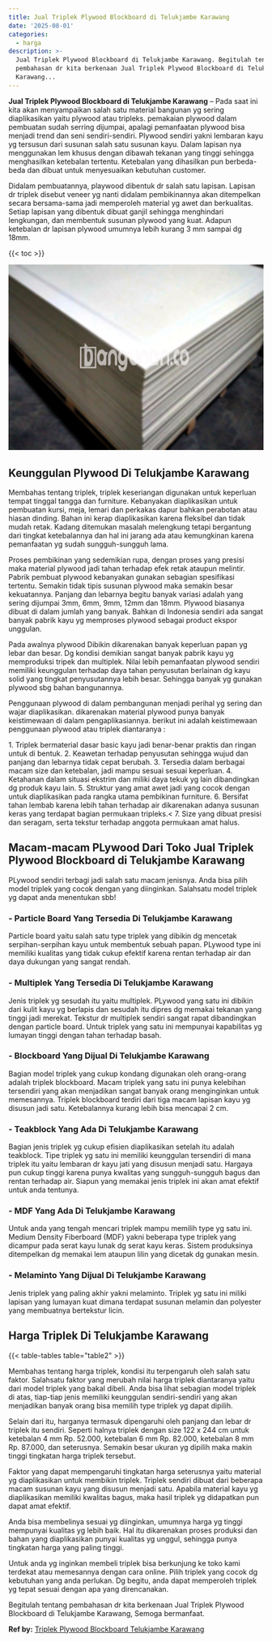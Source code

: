 ```yaml
---
title: Jual Triplek Plywood Blockboard di Telukjambe Karawang
date: '2025-08-01'
categories:
  - harga
description: >-
  Jual Triplek Plywood Blockboard di Telukjambe Karawang. Begitulah tentang
  pembahasan dr kita berkenaan Jual Triplek Plywood Blockboard di Telukjambe
  Karawang...
---
```


**Jual Triplek Plywood Blockboard di Telukjambe Karawang** – Pada saat ini kita akan menyampaikan salah satu material bangunan yg sering diaplikasikan yaitu plywood atau tripleks. pemakaian plywood dalam pembuatan sudah serring dijumpai, apalagi pemanfaatan plywood bisa menjadi trend dan seni sendiri-sendiri. Plywood sendiri yakni lembaran kayu yg tersusun dari susunan salah satu susunan kayu. Dalam lapisan nya menggunakan lem khusus dengan dibawah tekanan yang tinggi sehingga menghasilkan ketebalan tertentu. Ketebalan yang dihasilkan pun berbeda-beda dan dibuat untuk menyesuaikan kebutuhan customer.

Didalam pembuatannya, playwood dibentuk dr salah satu lapisan. Lapisan dr triplek disebut veneer yg nanti didalam pembikinannya akan ditempelkan secara bersama-sama jadi memperoleh material yg awet dan berkualitas. Setiap lapisan yang dibentuk dibuat ganjil sehingga menghindari lengkungan, dan membentuk susunan plywood yang kuat. Adapun ketebalan dr lapisan plywood umumnya lebih kurang 3 mm sampai dg 18mm.

{{< toc >}}

![Jual Triplek Plywood Blockboard di Telukjambe Karawang](/images/jual-triplek-murah-01.png)

## Keunggulan Plywood Di Telukjambe Karawang

Membahas tentang triplek, triplek keseriangan digunakan untuk keperluan tempat tinggal tangga dan furniture. Kebanyakan diaplikasikan untuk pembuatan kursi, meja, lemari dan perkakas dapur bahkan perabotan atau hiasan dinding. Bahan ini kerap diaplikasikan karena fleksibel dan tidak mudah retak. Kadang ditemukan masalah melengkung tetapi bergantung dari tingkat ketebalannya dan hal ini jarang ada atau kemungkinan karena pemanfaatan yg sudah sungguh-sungguh lama.

Proses pembikinan yang sedemikian rupa, dengan proses yang presisi maka material plywood jadi tahan terhadap efek retak ataupun melintir. Pabrik pembuat plywood kebanyakan gunakan sebagian spesifikasi tertentu. Semakin tidak tipis susunan plywood maka semakin besar kekuatannya. Panjang dan lebarnya begitu banyak variasi adalah yang sering dijumpai 3mm, 6mm, 9mm, 12mm dan 18mm. Plywood biasanya dibuat di dalam jumlah yang banyak. Bahkan di Indonesia sendiri ada sangat banyak pabrik kayu yg memproses plywood sebagai product ekspor unggulan.

Pada awalnya plywood Dibikin dikarenakan banyak keperluan papan yg lebar dan besar. Dg kondisi demikian sangat banyak pabrik kayu yg memproduksi tripek dan multiplek. Nilai lebih pemanfaatan plywood sendiri memiliki keunggulan terhadap daya tahan penyusutan berlainan dg kayu solid yang tingkat penyusutannya lebih besar. Sehingga banyak yg gunakan plywood sbg bahan bangunannya.

Penggunaan plywood di dalam pembangunan menjadi perihal yg sering dan wajar diaplikasikan. dikarenakan material plywood punya banyak keistimewaan di dalam pengaplikasiannya. berikut ini adalah keistimewaan penggunaan plywood atau triplek diantaranya :

1\. Triplek bermaterial dasar basic kayu jadi benar-benar praktis dan ringan untuk di bentuk. 2. Keawetan terhadap penyusutan sehingga wujud dan panjang dan lebarnya tidak cepat berubah. 3. Tersedia dalam berbagai macam size dan ketebalan, jadi mampu sesuai sesuai keperluan. 4. Ketahanan dalam situasi ekstrim dan miliki daya tekuk yg lain dibandingkan dg produk kayu lain. 5. Struktur yang amat awet jadi yang cocok dengan untuk diaplikasikan pada rangka utama pembikinan furniture. 6. Bersifat tahan lembab karena lebih tahan terhadap air dikarenakan adanya susunan keras yang terdapat bagian permukaan tripleks.< 7. Size yang dibuat presisi dan seragam, serta tekstur terhadap anggota permukaan amat halus.

## Macam-macam PLywood Dari Toko Jual Triplek Plywood Blockboard di Telukjambe Karawang

PLywood sendiri terbagi jadi salah satu macam jenisnya. Anda bisa pilih model triplek yang cocok dengan yang diinginkan. Salahsatu model triplek yg dapat anda menentukan sbb!

### \- Particle Board Yang Tersedia Di Telukjambe Karawang

Particle board yaitu salah satu type triplek yang dibikin dg mencetak serpihan-serpihan kayu untuk membentuk sebuah papan. PLywood type ini memiliki kualitas yang tidak cukup efektif karena rentan terhadap air dan daya dukungan yang sangat rendah.

### \- Multiplek Yang Tersedia Di Telukjambe Karawang

Jenis triplek yg sesudah itu yaitu multiplek. PLywood yang satu ini dibikin dari kulit kayu yg berlapis dan sesudah itu dipres dg memakai tekanan yang tinggi jadi merekat. Tekstur dr multiplek sendiri sangat rapat dibandingkan dengan particle board. Untuk triplek yang satu ini mempunyai kapabilitas yg lumayan tinggi dengan tahan terhadap basah.

### \- Blockboard Yang Dijual Di Telukjambe Karawang

Bagian model triplek yang cukup kondang digunakan oleh orang-orang adalah triplek blockboard. Macam triplek yang satu ini punya kelebihan tersendiri yang akan menjadikan sangat banyak orang menginginkan untuk memesannya. Triplek blockboard terdiri dari tiga macam lapisan kayu yg disusun jadi satu. Ketebalannya kurang lebih bisa mencapai 2 cm.

### \- Teakblock Yang Ada Di Telukjambe Karawang

Bagian jenis triplek yg cukup efisien diaplikasikan setelah itu adalah teakblock. Tipe triplek yg satu ini memiliki keunggulan tersendiri di mana triplek itu yaitu lembaran dr kayu jati yang disusun menjadi satu. Hargaya pun cukup tinggi karena punya kwalitas yang sungguh-sungguh bagus dan rentan terhadap air. Siapun yang memakai jenis triplek ini akan amat efektif untuk anda tentunya.

### \- MDF Yang Ada Di Telukjambe Karawang

Untuk anda yang tengah mencari triplek mampu memilih type yg satu ini. Medium Density Fiberboard (MDF) yakni beberapa type triplek yang dicampur pada serat kayu lunak dg serat kayu keras. Sistem produksinya ditempelkan dg memakai lem ataupun lilin yang dicetak dg gunakan mesin.

### \- Melaminto Yang Dijual Di Telukjambe Karawang

Jenis triplek yang paling akhir yakni melaminto. Triplek yg satu ini miliki lapisan yang lumayan kuat dimana terdapat susunan melamin dan polyester yang membuatnya bertekstur licin.

## Harga Triplek Di Telukjambe Karawang

{{< table-tables table="table2" >}}

Membahas tentang harga triplek, kondisi itu terpengaruh oleh salah satu faktor. Salahsatu faktor yang merubah nilai harga triplek diantaranya yaitu dari model triplek yang bakal dibeli. Anda bisa lihat sebagian model triplek di atas, tiap-tiap jenis memiliki keunggulan sendiri-sendiri yang akan menjadikan banyak orang bisa memilih type triplek yg dapat dipilih.

Selain dari itu, harganya termasuk dipengaruhi oleh panjang dan lebar dr triplek itu sendiri. Seperti halnya triplek dengan size 122 x 244 cm untuk ketebalan 4 mm Rp. 52.000, ketebalan 6 mm Rp. 82.000, ketebalan 8 mm Rp. 87.000, dan seterusnya. Semakin besar ukuran yg dipilih maka makin tinggi tingkatan harga triplek tersebut.

Faktor yang dapat mempengaruhi tingkatan harga seterusnya yaitu material yg diaplikasikan untuk membikin triplek. Triplek sendiri dibuat dari beberapa macam susunan kayu yang disusun menjadi satu. Apabila material kayu yg diaplikasikan memiliki kwalitas bagus, maka hasil triplek yg didapatkan pun dapat amat efektif.

Anda bisa membelinya sesuai yg diinginkan, umumnya harga yg tinggi mempunyai kualitas yg lebih baik. Hal itu dikarenakan proses produksi dan bahan yang diaplikasikan punyai kualitas yg unggul, sehingga punya tingkatan harga yang paling tinggi.

Untuk anda yg inginkan membeli triplek bisa berkunjung ke toko kami terdekat atau memesannya dengan cara online. Pilih triplek yang cocok dg kebutuhan yang anda perlukan. Dg begitu, anda dapat memperoleh triplek yg tepat sesuai dengan apa yang direncanakan.

Begitulah tentang pembahasan dr kita berkenaan Jual Triplek Plywood Blockboard di Telukjambe Karawang, Semoga bermanfaat.

**Ref by:** [Triplek Plywood Blockboard Telukjambe Karawang](https://id.wikipedia.org/wiki/Triplek)
